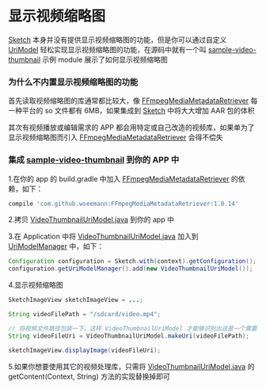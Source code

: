 # 显示视频缩略图

[Sketch] 本身并没有提供显示视频缩略图的功能，但是你可以通过自定义 [UriModel] 轻松实现显示视频缩略图的功能，在源码中就有一个叫 [sample-video-thumbnail] 示例 module 展示了如何显示视频缩略图


### 为什么不内置显示视频缩略图的功能

首先读取视频缩略图的库通常都比较大，像 [FFmpegMediaMetadataRetriever] 每一种平台的 so 文件都有 6MB，如果集成到 [Sketch] 中将大大增加 AAR 包的体积

其次有视频播放或编辑需求的 APP 都会用特定或自己改造的视频库，如果单为了显示视频缩略图而引入 [FFmpegMediaMetadataRetriever] 会得不偿失


### 集成 [sample-video-thumbnail] 到你的 APP 中

1.在你的 app 的 build.gradle 中加入 [FFmpegMediaMetadataRetriever] 的依赖，如下：

```groovy
compile 'com.github.wseemann:FFmpegMediaMetadataRetriever:1.0.14'
```

2.拷贝 [VideoThumbnailUriModel.java] 到你的 app 中

3.在 Application 中将 [VideoThumbnailUriModel.java] 加入到 [UriModelManager] 中，如下：

```java
Configuration configuration = Sketch.with(context).getConfiguration();
configuration.getUriModelManager().add(new VideoThumbnailUriModel());
```

4.显示视频缩略图

```java
SketchImageView sketchImageView = ...;

String videoFilePath = "/sdcard/video.mp4";

// 将视频文件路径包装一下，这样 VideoThumbnailUriModel 才能够识别出这是一个需要提取缩略图的视频文件
String videoFileUri = VideoThumbnailUriModel.makeUri(videoFilePath);

sketchImageView.displayImage(videoFileUri);
```

5.如果你想要使用其它的视频处理库，只需将 [VideoThumbnailUriModel.java] 的 getContent(Context, String) 方法的实现替换掉即可

[Sketch]: ../../sketch/src/main/java/com/github/panpf/sketch/Sketch.java
[UriModel]: ../../sketch/src/main/java/com/github/panpf/sketch/uri/UriModel.java
[sample-video-thumbnail]: ../../sample-video-thumbnail/
[FFmpegMediaMetadataRetriever]: https://github.com/wseemann/FFmpegMediaMetadataRetriever
[VideoThumbnailUriModel.java]: ../../sample-video-thumbnail/src/main/java/com/github/panpf/sketch/sample/videothumbnail/VideoThumbnailUriModel.java
[UriModelManager]: ../../sketch/src/main/java/com/github/panpf/sketch/uri/UriModelManager.java
